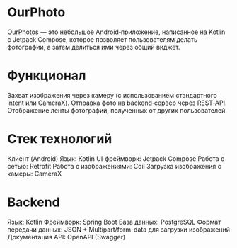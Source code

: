 # OurPhoto
OurPhotos — это небольшое Android‑приложение, написанное на Kotlin с Jetpack Compose, которое позволяет пользователям делать фотографии, а затем делиться ими через общий виджет.

# Функционал
Захват изображения через камеру (с использованием стандартного intent или CameraX).
Отправка фото на backend‑сервер через REST‑API.
Отображение ленты фотографий, полученных от других пользователей.

# Стек технологий
Клиент (Android)
Язык: Kotlin
UI‑фреймворк: Jetpack Compose
Работа с сетью: Retrofit
Работа с изображениями: Coil
Загрузка изображения с камеры: CameraX

# Backend
Язык: Kotlin
Фреймворк: Spring Boot
База данных: PostgreSQL
Формат передачи данных: JSON + Multipart/form-data для загрузки изображений
Документация API: OpenAPI (Swagger)
